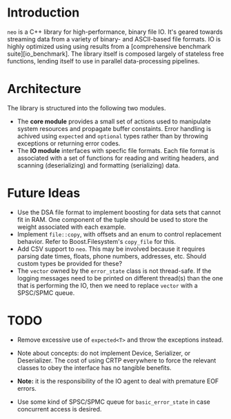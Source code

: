 <!--
  ** File Name: README.md
  ** Author:    Aditya Ramesh
  ** Date:      06/30/2014
  ** Contact:   _@adityaramesh.com
-->

# Introduction

`neo` is a C++ library for high-performance, binary file IO. It's geared towards
streaming data from a variety of binary- and ASCII-based file formats. IO is
highly optimized using using results from a [comprehensive benchmark
suite][io_benchmark]. The library itself is composed largely of stateless free
functions, lending itself to use in parallel data-processing pipelines.

# Architecture

The library is structured into the following two modules.
  - The **core module** provides a small set of actions used to manipulate
  system resources and propagate buffer constaints. Error handling is achived
  using `expected` and `optional` types rather than by throwing exceptions or
  returning error codes.
  - The **IO module** interfaces with specfic file formats. Each file format is
  associated with a set of functions for reading and writing headers, and
  scanning (deserializing) and formatting (serializing) data.

# Future Ideas

- Use the DSA file format to implement boosting for data sets that cannot fit in
RAM. One component of the tuple should be used to store the weight associated
with each example.
- Implement `file::copy`, with offsets and an enum to control replacement
behavior. Refer to Boost.Filesystem's `copy_file` for this.
- Add CSV support to `neo`. This may be involved because it requires parsing
date times, floats, phone numbers, addresses, etc. Should custom types be
provided for these?
- The `vector` owned by the `error_state` class is not thread-safe. If the
logging messages need to be printed on different thread(s) than the one that is
performing the IO, then we need to replace `vector` with a SPSC/SPMC queue.

# TODO

- Remove excessive use of `expected<T>` and throw the exceptions instead.

- Note about concepts: do not implement Device, Serializer, or Deserializer. The
cost of using CRTP everywhere to force the relevant classes to obey the
interface has no tangible benefits.

- **Note:** it is the responsibility of the IO agent to deal with premature EOF
errors.

- Use some kind of SPSC/SPMC queue for `basic_error_state` in case concurrent
access is desired.
